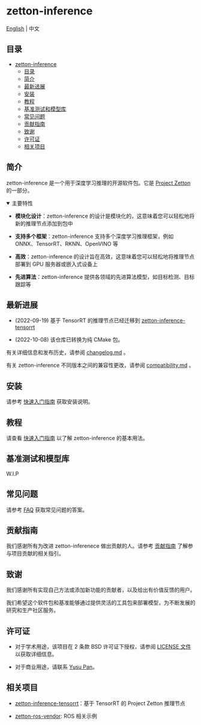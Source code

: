 # zetton-inference

[English](README.md) | 中文

## 目录

- [zetton-inference](#zetton-inference)
  - [目录](#目录)
  - [简介](#简介)
  - [最新进展](#最新进展)
  - [安装](#安装)
  - [教程](#教程)
  - [基准测试和模型库](#基准测试和模型库)
  - [常见问题](#常见问题)
  - [贡献指南](#贡献指南)
  - [致谢](#致谢)
  - [许可证](#许可证)
  - [相关项目](#相关项目)

## 简介

zetton-inference 是一个用于深度学习推理的开源软件包。它是 [Project Zetton](https://github.com/project-zetton) 的一部分。

<details open>
<summary>主要特性</summary>

- **模块化设计**：zetton-inference 的设计是模块化的，这意味着您可以轻松地将新的推理节点添加到包中

- **支持多个框架**：zetton-inference 支持多个深度学习推理框架，例如 ONNX、TensorRT、RKNN、OpenVINO 等

- **高效**：zetton-inference 的设计旨在高效，这意味着您可以轻松地将推理节点部署到 GPU 服务器或嵌入式设备上

- **先进算法**：zetton-inference 提供各领域的先进算法模型，如目标检测、目标跟踪等

</details>

## 最新进展

- (2022-09-19) 基于 TensorRT 的推理节点已经迁移到 [zetton-inference-tensorrt](https://github.com/project-zetton/zetton-inference-tensorrt)

- (2022-10-08) 该仓库已转换为纯 CMake 包。

有关详细信息和发布历史，请参阅 [changelog.md](docs/zh_CN/changelog.md) 。

有关 zetton-inference 不同版本之间的兼容性更改，请参阅 [compatibility.md](docs/zh_CN/compatibility.md) 。

## 安装

请参考 [快速入门指南](docs/zh-CN/get_started.md) 获取安装说明。

## 教程

请查看 [快速入门指南](docs/zh_CN/get_started.md) 以了解 zetton-inference 的基本用法。

## 基准测试和模型库

W.I.P

## 常见问题

请参考 [FAQ](docs/zh-CN/faq.md) 获取常见问题的答案。

## 贡献指南

我们感谢所有为改进 zetton-inferenece 做出贡献的人。请参考 [贡献指南](.github/CONTRIBUTING.md) 了解参与项目贡献的相关指引。

## 致谢

我们感谢所有实现自己方法或添加新功能的贡献者，以及给出有价值反馈的用户。

我们希望这个软件包和基准能够通过提供灵活的工具包来部署模型，为不断发展的研究和生产社区服务。

## 许可证

- 对于学术用途，该项目在 2 条款 BSD 许可证下授权，请参阅 [LICENSE 文件](LICENSE) 以获取详细信息。

- 对于商业用途，请联系 [Yusu Pan](mailto:xxdsox@gmail.com)。

## 相关项目

- [zetton-inference-tensorrt](https://github.com/project-zetton/zetton-inference-tensorrt)：基于 TensorRT 的 Project Zetton 推理节点

- [zetton-ros-vendor](https://github.com/project-zetton/zetton-ros-vendor): ROS 相关示例
